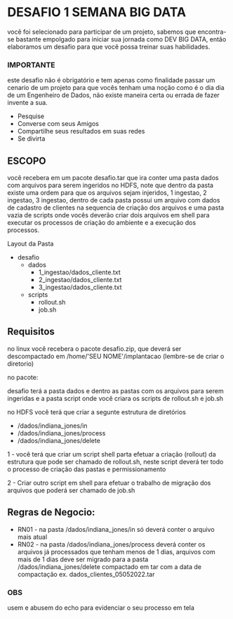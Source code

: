 # DESAFIO 1 SEMANA BIG DATA

você foi selecionado para participar de um projeto, sabemos que encontra-se bastante empolgado para iniciar sua jornada como DEV BIG DATA, então elaboramos um desafio para que você possa treinar suas habilidades.

### IMPORTANTE

este desafio não é obrigatório e tem apenas como finalidade passar um cenario de um projeto para que vocês tenham uma noção como é o dia dia de um Engenheiro de Dados, não existe maneira certa ou errada de fazer invente a sua.

* Pesquise
* Converse com seus Amigos
* Compartilhe seus resultados em suas redes
* Se divirta 

## ESCOPO

você recebera em um pacote desafio.tar que ira conter uma pasta dados com arquivos para serem ingeridos no HDFS, note que dentro da pasta existe uma ordem para que os arquivos sejam injeridos, 1 ingestao, 2 ingestao, 3 ingestao, dentro de cada pasta possui um arquivo com dados de cadastro de clientes na sequencia de criação dos arquivos e uma pasta vazia de scripts onde vocês deverão criar dois arquivos em shell para executar os processos de criação do ambiente e a execução dos processos.

Layout da Pasta
    
- desafio
    - dados
        - 1_ingestao/dados_cliente.txt
        - 2_ingestao/dados_cliente.txt
        - 3_ingestao/dados_cliente.txt
    - scripts
        - rollout.sh
        - job.sh
       
## Requisitos

no linux você recebera o pacote desafio.zip, que deverá ser descompactado em /home/'SEU NOME'/implantacao (lembre-se de criar o diretorio)

no pacote:

desafio terá a pasta dados e dentro as pastas com os arquivos para serem ingeridas e a pasta script onde você criara os scripts de rollout.sh e job.sh

no HDFS você terá que criar a segunte estrutura de diretórios

- /dados/indiana_jones/in
- /dados/indiana_jones/process
- /dados/indiana_jones/delete

1 - você terá que criar um script shell parta efetuar a criação (rollout) da estrutura que pode ser chamado de rollout.sh, neste script deverá ter todo o processo de criação das pastas e permissionamento

2 - Criar outro script em shell para efetuar o trabalho de migração dos arquivos que poderá ser chamado de job.sh

## Regras de Negocio:

- RN01 - na pasta /dados/indiana_jones/in só deverá conter o arquivo mais atual
- RN02 - na pasta /dados/indiana_jones/process deverá conter os arquivos já processados que tenham menos de 1 dias, arquivos com mais de  1 dias deve ser migrado para a pasta /dados/indiana_jones/delete compactado em tar com a data de compactação ex. dados_clientes_05052022.tar

### OBS 

usem e abusem do echo para evidenciar o seu processo em tela
